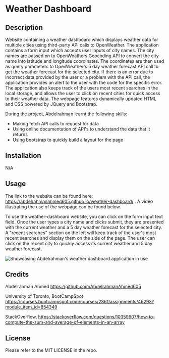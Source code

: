 # Weather Dashboard

## Description

Website containing a weather dashboard which displays weather data for multiple cities using third-party API calls to OpenWeather. The application contains a form input which accepts user inputs of city names. The city names are passed on to OpenWeathers Geocoding API to convert the city name into latitude and longitude coordinates. The coordinates are then used as query parameters to OpenWeather's 5 day weather forecast API call to get the weather forecast for the selected city. If there is an error due to incorrect data provided by the user or a problem with the API call, the application provides an alert to the user with the code for the specific error. The application also keeps track of the users most recent searches in the local storage, and allows the user to click on recent cities for quick access to their weather data. The webpage features dynamically updated HTML and CSS powered by JQuery and Bootstrap.

During the project, Abdelrahman learnt the following skills:
- Making fetch API calls to request for data
- Using online documentation of API's to understand the data that it returns
- Using bootstrap to quickly build a layout for the page

## Installation
N/A

## Usage

The link to the website can be found here: https://abdelrahmanahmed605.github.io/weather-dashboard/ . A video illustrating the use of the webpage can be found below.

To use the weather-dashboard website, you can click on the form input text field. Once the user types a city name and clicks submit, they are presented with the current weather and a 5 day weather forecast for the selected city. A "recent searches" section on the left will keep track of the user's most recent searches and display them on the side of the page. The user can click on the recent city to quickly access its current weather and 5 day weather forecast.

![Showcasing Abdelrahman's weather dashboard application in use](assets/imgs/weather-dashboard.gif)

## Credits

Abdelrahman Ahmed https://github.com/AbdelrahmanAhmed605

University of Toronto, BootCampSpot https://courses.bootcampspot.com/courses/2861/assignments/46293?module_item_id=854349

StackOverflow, https://stackoverflow.com/questions/10359907/how-to-compute-the-sum-and-average-of-elements-in-an-array

## License

Please refer to the MIT LICENSE in the repo.

